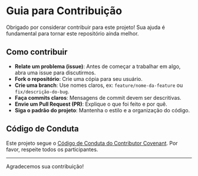 # Guia para Contribuição

Obrigado por considerar contribuir para este projeto! Sua ajuda é fundamental para tornar este repositório ainda melhor.

## Como contribuir

- **Relate um problema (issue)**: Antes de começar a trabalhar em algo, abra uma issue para discutirmos.
- **Fork o repositório**: Crie uma cópia para seu usuário.
- **Crie uma branch**: Use nomes claros, ex: `feature/nome-da-feature` ou `fix/descrição-do-bug`.
- **Faça commits claros**: Mensagens de commit devem ser descritivas.
- **Envie um Pull Request (PR)**: Explique o que foi feito e por quê.
- **Siga o padrão do projeto**: Mantenha o estilo e a organização do código.

## Código de Conduta

Este projeto segue o [Código de Conduta do Contributor Covenant](https://www.contributor-covenant.org/version/2/0/code_of_conduct/). Por favor, respeite todos os participantes.

---

Agradecemos sua contribuição!
